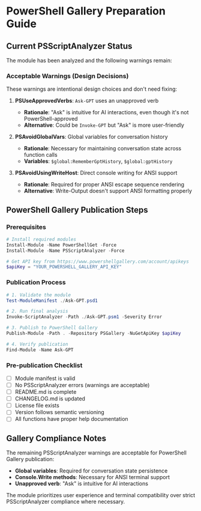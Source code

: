 # PowerShell Gallery Preparation Guide

## Current PSScriptAnalyzer Status

The module has been analyzed and the following warnings remain:

### Acceptable Warnings (Design Decisions)
These warnings are intentional design choices and don't need fixing:

1. **PSUseApprovedVerbs**: `Ask-GPT` uses an unapproved verb
   - **Rationale**: "Ask" is intuitive for AI interactions, even though it's not PowerShell-approved
   - **Alternative**: Could be `Invoke-GPT` but "Ask" is more user-friendly

2. **PSAvoidGlobalVars**: Global variables for conversation history
   - **Rationale**: Necessary for maintaining conversation state across function calls
   - **Variables**: `$global:RememberGptHistory`, `$global:gptHistory`

3. **PSAvoidUsingWriteHost**: Direct console writing for ANSI support
   - **Rationale**: Required for proper ANSI escape sequence rendering
   - **Alternative**: Write-Output doesn't support ANSI formatting properly

## PowerShell Gallery Publication Steps

### Prerequisites
```powershell
# Install required modules
Install-Module -Name PowerShellGet -Force
Install-Module -Name PSScriptAnalyzer -Force

# Get API key from https://www.powershellgallery.com/account/apikeys
$apiKey = "YOUR_POWERSHELL_GALLERY_API_KEY"
```

### Publication Process
```powershell
# 1. Validate the module
Test-ModuleManifest ./Ask-GPT.psd1

# 2. Run final analysis
Invoke-ScriptAnalyzer -Path ./Ask-GPT.psm1 -Severity Error

# 3. Publish to PowerShell Gallery
Publish-Module -Path . -Repository PSGallery -NuGetApiKey $apiKey

# 4. Verify publication
Find-Module -Name Ask-GPT
```

### Pre-publication Checklist
- [ ] Module manifest is valid
- [ ] No PSScriptAnalyzer errors (warnings are acceptable)
- [ ] README.md is complete
- [ ] CHANGELOG.md is updated
- [ ] License file exists
- [ ] Version follows semantic versioning
- [ ] All functions have proper help documentation

## Gallery Compliance Notes

The remaining PSScriptAnalyzer warnings are acceptable for PowerShell Gallery publication:
- **Global variables**: Required for conversation state persistence
- **Console.Write methods**: Necessary for ANSI terminal support
- **Unapproved verb**: "Ask" is intuitive for AI interactions

The module prioritizes user experience and terminal compatibility over strict PSScriptAnalyzer compliance where necessary.
